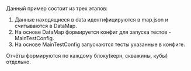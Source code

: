 Данный пример состоит из трех этапов:
1. Данные находящиеся в data идентифицируются в map.json и считываются в DataMap. 
2. На основе DataMap формируется конфиг для запуска тестов - MainTestConfig.  
3. На основе MainTestConfig запускаются тесты указанные в конфиге.

Отчёты формируются по каждому блоку(керн, скважины, кубы) отдельно.

